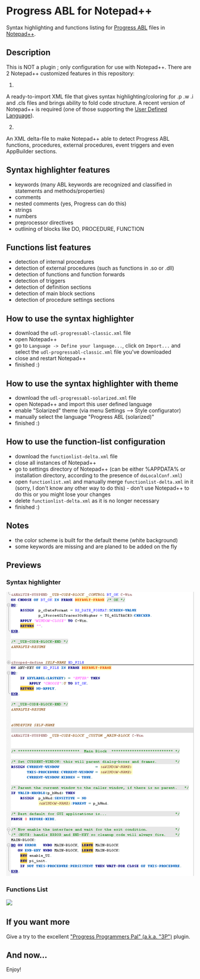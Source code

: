 Progress ABL for Notepad++
==========================

Syntax highlighting and functions listing for [Progress ABL](https://www.progress.com/openedge) files in [Notepad++](http://notepad-plus-plus.org/ "Notepad++ Home Page").


Description
-----------
This is NOT a plugin ; only configuration for use with Notepad++.
There are 2 Notepad++ customized features in this repository:

1.
A ready-to-import XML file that gives syntax highlighting/coloring for .p .w .i and .cls files and brings ability to fold code structure.
A recent version of Notepad++ is required (one of those supporting the [User Defined Language](http://udl20.weebly.com/ "User Defined Language")).

2.
An XML delta-file to make Notepad++ able to detect Progress ABL functions, procedures, external procedures, event triggers and even AppBuilder sections.


Syntax highlighter features
---------------------------
- keywords (many ABL keywords are recognized and classified in statements and methods/properties)
- comments
- nested comments (yes, Progress can do this)
- strings
- numbers
- preprocessor directives
- outlining of blocks like DO, PROCEDURE, FUNCTION


Functions list features
-----------------------
- detection of internal procedures
- detection of external procedures (such as functions in .so or .dll)
- detection of functions and function forwards
- detection of triggers
- detection of definition sections
- detection of main block sections
- detection of procedure settings sections



How to use the syntax highlighter
---------------------------------
 - download the `udl-progressabl-classic.xml` file
 - open Notepad++
 - go to  `Language -> Define your language...`,  click on  `Import...` and select the `udl-progressabl-classic.xml` file you've downloaded
 - close and restart Notepad++
 - finished :)


How to use the syntax highlighter with theme
--------------------------------------------
 - download the `udl-progressabl-solarized.xml` file
 - open Notepad++ and import this user defined language
 - enable "Solarized" theme (via menu Settings --> Style configurator)
 - manually select the language "Progress ABL (solarized)"
 - finished :)


How to use the function-list configuration
------------------------------------------
 - download the `functionlist-delta.xml` file
 - close all instances of Notepad++
 - go to settings directory of Notepad++ (can be either %APPDATA% or installation directory, according to the presence of `doLocalConf.xml`)
 - open `functionlist.xml` and manually merge `functionlist-delta.xml` in it (sorry, I don't know any other way to do this) - don't use Notepad++ to do this or you might lose your changes
 - delete `functionlist-delta.xml` as it is no longer necessary
 - finished :)


Notes
-----
 - the color scheme is built for the default theme (white background)
 - some keywords are missing and are planed to be added on the fly


Previews
--------

### Syntax highlighter
![](preview-syntax.png)


### Functions List
![](preview-functions.png)


If you want more
----------------
Give a try to the excellent ["Progress Programmers Pal" (a.k.a. "3P")](https://jcaillon.github.io/3P/ "3P Home Page") plugin.


And now...
----------
Enjoy!
